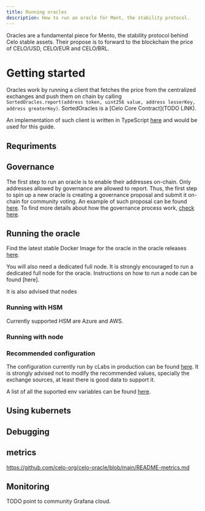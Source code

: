 ```yaml
---
title: Running oracles
description: How to run an oracle for Ment, the stability protocol.
---
```


Oracles are a fundamental piece for Mento, the stability protocol behind Celo stable assets. Their propose is to forward to the blockchain the price of CELO/USD, CELO/EUR and CELO/BRL.

# Getting started

Oracles work by running a client that fetches the price from the centralized exchanges and push them on chain by calling `SortedOracles.report(address token, uint256 value, address lesserKey, address greaterKey)`. SortedOracles is a [Celo Core Contract](TODO LINK).

An implementation of such client is written in TypeScript [here](https://github.com/celo-org/celo-oracle) and would be used for this guide.

## Requriments

## Governance

The first step to run an oracle is to enable their addresses on-chain. Only addresses allowed by governance are allowed to report. Thus, the first step to spin up a new oracle is creating a governance proposal and submit it on-chain for community voting. An example of such proposal can be found [here](...). To find more details about how the governance process work, [check here](...).

## Running the oracle

Find the latest stable Docker Image for the oracle in the oracle releases [here](https://github.com/celo-org/celo-oracle/releases).

You will also need a dedicated full node. It is strongly encouraged to run a dedicated full node for the oracle. Instructions on how to run a node can be found [here].

It is also advised that nodes 

### Running with HSM

Currently supported HSM are Azure and AWS.

### Running with node

### Recommended configuration

The configuration currently run by cLabs in production can be found [here](https://github.com/celo-org/celo-monorepo/tree/master/packages/helm-charts/oracle). It is strongly advised not to modify the recommended values, specially the exchange sources, at least there is good data to support it.

A list of all the suported env variables can be found [here](https://github.com/celo-org/celo-oracle/blob/main/README-config.md).

## Using kubernets

## Debugging

## metrics
https://github.com/celo-org/celo-oracle/blob/main/README-metrics.md

## Monitoring

TODO point to community Grafana cloud.
